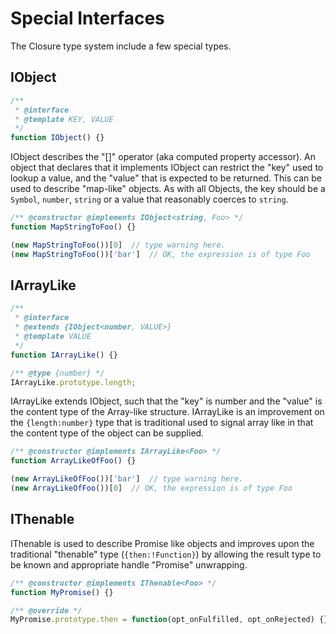 # Special Interfaces

The Closure type system include a few special types.

## IObject

```javascript
/**
 * @interface
 * @template KEY, VALUE
 */
function IObject() {}
```


IObject describes the "[]" operator (aka computed property accessor). An object that declares that it implements IObject can restrict the "key" used to lookup a value, and the "value" that is expected to be returned.  This can be used to describe "map-like" objects.  As with all Objects, the key should be a `Symbol`, `number`, `string` or a value that reasonably coerces to `string`.

```javascript
/** @constructor @implements IObject<string, Foo> */
function MapStringToFoo() {}

(new MapStringToFoo())[0]  // type warning here.
(new MapStringToFoo())['bar']  // OK, the expression is of type Foo
```

## IArrayLike

```javascript
/**
 * @interface
 * @extends {IObject<number, VALUE>}
 * @template VALUE
 */
function IArrayLike() {}

/** @type {number} */
IArrayLike.prototype.length;
```

IArrayLike extends IObject, such that the "key" is number and the "value" is the content type of the Array-like structure. IArrayLike is an improvement on the `{length:number}` type that is traditional used to signal array like in that the content type of the object can be supplied.

```javascript
/** @constructor @implements IArrayLike<Foo> */
function ArrayLikeOfFoo() {}

(new ArrayLikeOfFoo())['bar']  // type warning here.
(new ArrayLikeOfFoo())[0]  // OK, the expression is of type Foo
```

## IThenable<VALUE>

IThenable is used to describe Promise like objects and improves upon the traditional "thenable" type (`{then:!Function}`) by allowing the result type to be known and appropriate handle "Promise" unwrapping.

```javascript
/** @constructor @implements IThenable<Foo> */
function MyPromise() {}

/** @override */
MyPromise.prototype.then = function(opt_onFulfilled, opt_onRejected) {};
```



